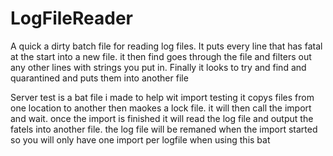 # LogFileReader

A quick a dirty batch file for reading log files. 
It puts every line that has fatal at the start into a new file. 
it then find goes through the file and filters out any other lines with strings you put in.
Finally it looks to try and find and quarantined and puts them into another file

Server test is a bat file i made to help wit import testing 
it copys files from one location to another then maokes a lock file. 
it will then call the import and wait. 
once the import is finished it will read the log file and output the fatels into another file. the log file will be remaned when the import started so you will only have one import per logfile when using this bat 
 
